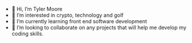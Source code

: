 - 👋 Hi, I’m Tyler Moore
- 👀 I’m interested in crypto, technology and golf
- 🌱 I’m currently learning front end software development
- 💞️ I’m looking to collaborate on any projects that will help me develop my coding skills. 
